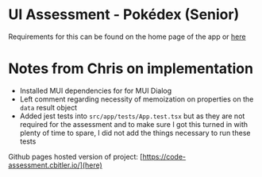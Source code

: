 # UI Assessment - Pokédex (Senior)

Requirements for this can be found on the home page of the app or [here](./src/README.md)

# Notes from Chris on implementation
- Installed MUI dependencies for for MUI Dialog
- Left comment regarding necessity of memoization on properties on the `data` result object
- Added jest tests into `src/app/tests/App.test.tsx` but as they are not required for the assessment and to make sure I got this turned in with plenty of time to spare, I did not add the things necessary to run these tests

Github pages hosted version of project: [https://code-assessment.cbitler.io/](here)